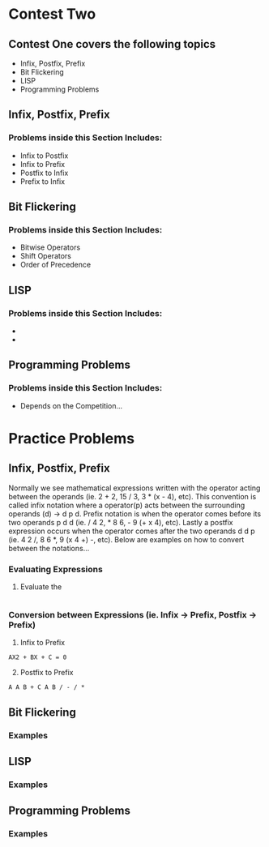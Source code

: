# Contest Two

## Contest One covers the following topics
  - Infix, Postfix, Prefix
  - Bit Flickering
  - LISP
  - Programming Problems

## Infix, Postfix, Prefix

### Problems inside this Section Includes:
  - Infix to Postfix
  - Infix to Prefix 
  - Postfix to Infix
  - Prefix to Infix
  
  
## Bit Flickering

### Problems inside this Section Includes:
  - Bitwise Operators
  - Shift Operators
  - Order of Precedence
  
## LISP

### Problems inside this Section Includes:
  - 
  - 
  
  
## Programming Problems

### Problems inside this Section Includes:
  - Depends on the Competition...
  
  
# Practice Problems
  
  ## Infix, Postfix, Prefix
  Normally we see mathematical expressions written with the operator acting between the operands (ie. 2 + 2, 15 / 3, 3 * (x - 4), etc). This convention is called infix notation where a operator(p) acts between the surrounding operands (d) -> d p d. Prefix notation is when the operator comes before its two operands p d d (ie. / 4 2, * 8 6, - 9 (+ x 4), etc). Lastly a postfix expression occurs when the operator comes after the two operands d d p (ie. 4 2 /, 8 6 *, 9 (x 4 +) -, etc). Below are examples on how to convert between the notations...
  
  ### Evaluating Expressions
  1) Evaluate the 
  ```
 
  ```
 
  
  ### Conversion between Expressions (ie. Infix -> Prefix, Postfix -> Prefix)
  1) Infix to Prefix
   ```
   AX2 + BX + C = 0
  ```
  2) Postfix to Prefix
   ```
   A A B + C A B / - / * 
  ```
  
  ## Bit Flickering
  
  
  ### Examples
  
  ## LISP
  
  ### Examples
  
  ## Programming Problems
  
  ### Examples
